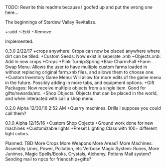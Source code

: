 TODO: Rewrite this readme because I goofed up and put the wrong one here...

The beginnings of Stardew Valley Revitalize.

+:add
~:Edit
-:Remove

Implemented.

0.3.0 2/22/17
+crops anywhere: Crops can now be placed anywhere where dirt can be tilled.
+Custom Seeds: Now exist in seperate .xnb
~Objects.xnb: Add in new crops
+Crops
  +Pink Turnip:Spring
  +Blue Charm:Fall
+Farm Swap Menu: Allows the user to have multiple custom farms loaded in without replacing original farm.xnb files, and allows them to choose one.
+Custom Inventory Game Menu: Will allow for more edits of the game menu in the future. Possibly adding in more tabs, and equipment options.
+Gift Packages: Now receive multiple objects from a single item. Good for gifts/rewards/etc.
+Shop Objects: Objects that can be placed in the world, and when interacted with call a shop menu.


0.2.0 Alpha 12/30/16 2:52 AM
+Quarry machines. Drills I suppose you could call them?

0.1.0 Alpha 12/15/16
+Custom Shop Objects
+Ground work done for new machines
+Customizable lights
+Preset Lighting Class with 100+ different light colors.

Planned:
TBD
More Crops
More Weapons
More Areas?
More Machines: Assembly Lines, Power, Pollution, etc
Verbose Magic System: Runes, More Junimos, Magic Spells/Books, Crystals, Alchemy, Potions
Mail system? Sending mail to npcs for friendship+gifts?
